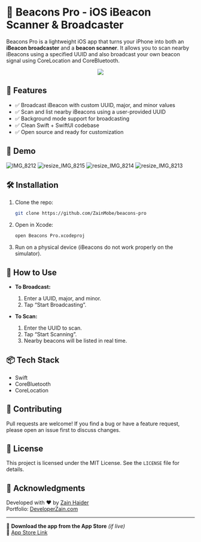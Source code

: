 # 🔦 Beacons Pro - iOS iBeacon Scanner & Broadcaster

Beacons Pro is a lightweight iOS app that turns your iPhone into both an **iBeacon broadcaster** and a **beacon scanner**. It allows you to scan nearby iBeacons using a specified UUID and also broadcast your own beacon signal using CoreLocation and CoreBluetooth.

<div align="center">
  <img src="https://img.shields.io/badge/iOS-13%2B-blue.svg" />
</div>

## 🚀 Features

- ✅ Broadcast iBeacon with custom UUID, major, and minor values  
- ✅ Scan and list nearby iBeacons using a user-provided UUID  
- ✅ Background mode support for broadcasting  
- ✅ Clean Swift + SwiftUI codebase  
- ✅ Open source and ready for customization

## 📲 Demo
![IMG_8212](https://github.com/user-attachments/assets/7c6a79b0-a7f6-4ac0-adf1-2b22a5936031)
![resize_IMG_8215](https://github.com/user-attachments/assets/fcf3645f-b168-48c5-bd0c-ee0df78ab4f0)
![resize_IMG_8214](https://github.com/user-attachments/assets/36ad4214-a894-4a31-88ed-53706465e0ce)
![resize_IMG_8213](https://github.com/user-attachments/assets/42dad48e-6eec-4b86-a309-14556e2df3f0)



## 🛠 Installation

1. Clone the repo:

   ```bash
   git clone https://github.com/ZainMobe/beacons-pro
   ```

2. Open in Xcode:

   ```bash
   open Beacons Pro.xcodeproj
   ```

3. Run on a physical device (iBeacons do not work properly on the simulator).


## 🧪 How to Use

- **To Broadcast:**
  1. Enter a UUID, major, and minor.
  2. Tap “Start Broadcasting”.

- **To Scan:**
  1. Enter the UUID to scan.
  2. Tap “Start Scanning”.
  3. Nearby beacons will be listed in real time.

## 📦 Tech Stack

- Swift
- CoreBluetooth
- CoreLocation


## 🤝 Contributing

Pull requests are welcome! If you find a bug or have a feature request, please open an issue first to discuss changes.

## 📜 License

This project is licensed under the MIT License. See the `LICENSE` file for details.

## 🙌 Acknowledgments

Developed with ❤️ by [Zain Haider](https://www.DeveloperZain.com)  
Portfolio: [DeveloperZain.com](https://www.DeveloperZain.com)

---

📱 **Download the app from the App Store** *(if live)*  
🔗 [App Store Link](https://apps.apple.com/pk/app/beacons-pro/id1587012836)
